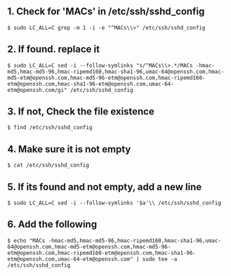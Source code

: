 ## 1. Check for 'MACs' in /etc/ssh/sshd_config
    $ sudo LC_ALL=C grep -m 1 -i -e "^MACs\\>" /etc/ssh/sshd_config

## 2. If found. replace it 
    $ sudo LC_ALL=C sed -i --follow-symlinks "s/^MACs\\>.*/MACs -hmac-md5,hmac-md5-96,hmac-ripemd160,hmac-sha1-96,umac-64@openssh.com,hmac-md5-etm@openssh.com,hmac-md5-96-etm@openssh.com,hmac-ripemd160-etm@openssh.com,hmac-sha1-96-etm@openssh.com,umac-64-etm@openssh.com/gi" /etc/ssh/sshd_config

## 3. If not, Check the file existence
    $ find /etc/ssh/sshd_config

## 4. Make sure it is not empty
    $ cat /etc/ssh/sshd_config

## 5. If its found and not empty, add a new line
    $ sudo LC_ALL=C sed -i --follow-symlinks '$a'\\ /etc/ssh/sshd_config

## 6. Add the following
    $ echo "MACs -hmac-md5,hmac-md5-96,hmac-ripemd160,hmac-sha1-96,umac-64@openssh.com,hmac-md5-etm@openssh.com,hmac-md5-96-etm@openssh.com,hmac-ripemd160-etm@openssh.com,hmac-sha1-96-etm@openssh.com,umac-64-etm@openssh.com" | sudo tee -a /etc/ssh/sshd_config
